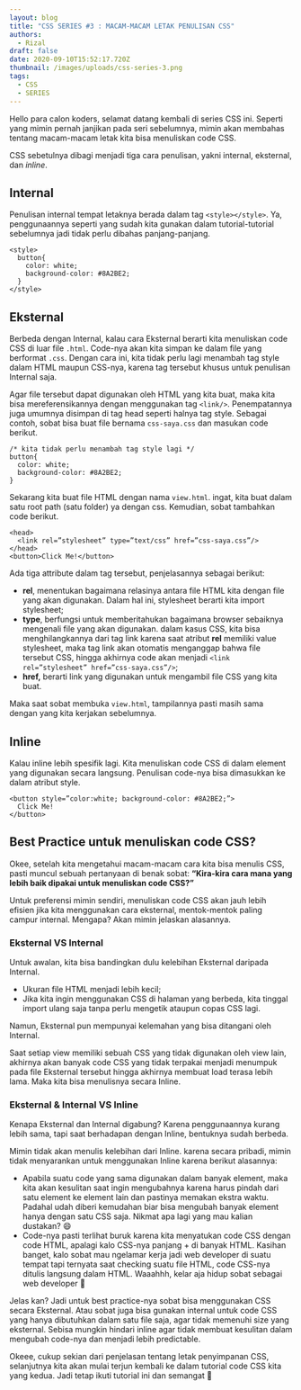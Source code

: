 ```yaml
---
layout: blog
title: "CSS SERIES #3 : MACAM-MACAM LETAK PENULISAN CSS"
authors:
  - Rizal
draft: false
date: 2020-09-10T15:52:17.720Z
thumbnail: /images/uploads/css-series-3.png
tags:
  - CSS
  - SERIES
---
```

Hello para calon koders, selamat datang kembali di series CSS ini. Seperti yang mimin pernah janjikan pada seri sebelumnya, mimin akan membahas tentang macam-macam letak kita bisa menuliskan code CSS.

CSS sebetulnya dibagi menjadi tiga cara penulisan, yakni internal, eksternal, dan *inline*.

## Internal

Penulisan internal tempat letaknya berada dalam tag `<style></style>`. Ya, penggunaannya seperti yang sudah kita gunakan dalam tutorial-tutorial sebelumnya jadi tidak perlu dibahas panjang-panjang.

```
<style>
  button{
    color: white;
    background-color: #8A2BE2;
  }
</style>
```

## Eksternal

Berbeda dengan Internal, kalau cara Eksternal berarti kita menuliskan code CSS di luar file `.html`. Code-nya akan kita simpan ke dalam file yang berformat `.css`. Dengan cara ini, kita tidak perlu lagi menambah tag style dalam HTML maupun CSS-nya, karena tag tersebut khusus untuk penulisan Internal saja.

Agar file tersebut dapat digunakan oleh HTML yang kita buat, maka kita bisa mereferensikannya dengan menggunakan tag `<link/>`. Penempatannya juga umumnya disimpan di tag head seperti halnya tag style. Sebagai contoh, sobat bisa buat file bernama `css-saya.css` dan masukan code berikut.

```
/* kita tidak perlu menambah tag style lagi */
button{
  color: white;
  background-color: #8A2BE2;
}
```

Sekarang kita buat file HTML dengan nama `view.html`. ingat, kita buat dalam satu root path (satu folder) ya dengan css. Kemudian, sobat tambahkan code berikut.

```
<head>
  <link rel=”stylesheet” type=”text/css” href=”css-saya.css”/>
</head>
<button>Click Me!</button>
```

Ada tiga attribute dalam tag tersebut, penjelasannya sebagai berikut:

* **rel**, menentukan bagaimana relasinya antara file HTML kita dengan file yang akan digunakan. Dalam hal ini, stylesheet berarti kita import stylesheet;
* **type**, berfungsi untuk memberitahukan bagaimana browser sebaiknya mengenali file yang akan digunakan. dalam kasus CSS, kita bisa menghilangkannya dari tag link karena saat atribut **rel** memiliki value stylesheet, maka tag link akan otomatis menganggap bahwa file tersebut CSS, hingga akhirnya code akan menjadi `<link rel=”stylesheet” href=”css-saya.css”/>`;
* **href,** berarti link yang digunakan untuk mengambil file CSS yang kita buat.

Maka saat sobat membuka `view.html`, tampilannya pasti masih sama dengan yang kita kerjakan sebelumnya.

## Inline

Kalau inline lebih spesifik lagi. Kita menuliskan code CSS di dalam element yang digunakan secara langsung. Penulisan code-nya bisa dimasukkan ke dalam atribut style.

```
<button style=”color:white; background-color: #8A2BE2;”>
  Click Me!
</button>
```

## Best Practice untuk menuliskan code CSS?

Okee, setelah kita mengetahui macam-macam cara kita bisa menulis CSS, pasti muncul sebuah pertanyaan di benak sobat: **“Kira-kira cara mana yang lebih baik dipakai untuk menuliskan code CSS?”**

Untuk preferensi mimin sendiri, menuliskan code CSS akan jauh lebih efisien jika kita menggunakan cara eksternal, mentok-mentok paling campur internal. Mengapa? Akan mimin jelaskan alasannya.

### Eksternal VS Internal

Untuk awalan, kita bisa bandingkan dulu kelebihan Eksternal daripada Internal.

* Ukuran file HTML menjadi lebih kecil;
* Jika kita ingin menggunakan CSS di halaman yang berbeda, kita tinggal import ulang saja tanpa perlu mengetik ataupun copas CSS lagi.

Namun, Eksternal pun mempunyai kelemahan yang bisa ditangani oleh Internal.

Saat setiap view memiliki sebuah CSS yang tidak digunakan oleh view lain, akhirnya akan banyak code CSS yang tidak terpakai menjadi menumpuk pada file Eksternal tersebut hingga akhirnya membuat load terasa lebih lama. Maka kita bisa menulisnya secara Inline.

### Eksternal & Internal VS Inline

Kenapa Eksternal dan Internal digabung? Karena penggunaannya kurang lebih sama, tapi saat berhadapan dengan Inline, bentuknya sudah berbeda.

Mimin tidak akan menulis kelebihan dari Inline. karena secara pribadi, mimin tidak menyarankan untuk menggunakan Inline karena berikut alasannya:

* Apabila suatu code yang sama digunakan dalam banyak element, maka kita akan kesulitan saat ingin mengubahnya karena harus pindah dari satu element ke element lain dan pastinya memakan ekstra waktu. Padahal udah diberi kemudahan biar bisa mengubah banyak element hanya dengan satu CSS saja. Nikmat apa lagi yang mau kalian dustakan? :smile:
* Code-nya pasti terlihat buruk karena kita menyatukan code CSS dengan code HTML, apalagi kalo CSS-nya panjang + di banyak HTML. Kasihan banget, kalo sobat mau ngelamar kerja jadi web developer di suatu tempat tapi ternyata saat checking suatu file HTML, code CSS-nya ditulis langsung dalam HTML. Waaahhh, kelar aja hidup sobat sebagai web developer :rofl:

Jelas kan? Jadi untuk best practice-nya sobat bisa menggunakan CSS secara Eksternal. Atau sobat juga bisa gunakan internal untuk code CSS yang hanya dibutuhkan dalam satu file saja, agar tidak memenuhi size yang eksternal. Sebisa mungkin hindari inline agar tidak membuat kesulitan dalam mengubah code-nya dan menjadi lebih predictable.

Okeee, cukup sekian dari penjelasan tentang letak penyimpanan CSS, selanjutnya kita akan mulai terjun kembali ke dalam tutorial code CSS kita yang kedua. Jadi tetap ikuti tutorial ini dan semangat :muscle: